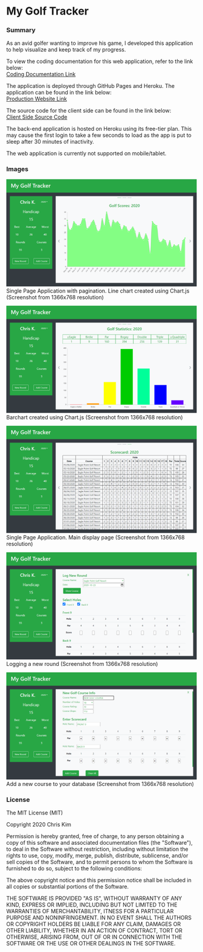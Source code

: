 # My Golf Tracker  

### Summary  

As an avid golfer wanting to improve his game, I developed this application to help visualize and keep track of my progress.  

To view the coding documentation for this web application, refer to the link below:  
[Coding Documentation Link](https://ikim1991.github.io/coding-documentation/#/golf-tracker/)  

The application is deployed through GitHub Pages and Heroku. The application can be found in the link below:  
[Production Website Link](https://ikim1991.github.io/my-golf-tracker/)  

The source code for the client side can be found in the link below:  
[Client Side Source Code](https://github.com/ikim1991/my-golf-tracker/)  

The back-end application is hosted on Heroku using its free-tier plan. This may cause the first login to take a few seconds to load as the app is put to sleep after 30 minutes of inactivity.  

The web application is currently not supported on mobile/tablet.  

### Images  

![Main Page](./app-images/main.png "Main Page")  
Single Page Application with pagination. Line chart created using Chart.js (Screenshot from 1366x768 resolution)  

![Barchart](./app-images/barchart.png "Barchart")  
Barchart created using Chart.js (Screenshot from 1366x768 resolution)  

![Scorecard](./app-images/scorecard.png "Scorecard")  
Single Page Application. Main display page (Screenshot from 1366x768 resolution)  

![New Round](./app-images/newround.png "New Round")  
Logging a new round (Screenshot from 1366x768 resolution)  

![New Course](./app-images/newcourse.png "New Course")  
Add a new course to your database (Screenshot from 1366x768 resolution)  

### License  

The MIT License (MIT)  

Copyright 2020 Chris Kim  

Permission is hereby granted, free of charge, to any person obtaining a copy of this software and associated documentation files (the "Software"), to deal in the Software without restriction, including without limitation the rights to use, copy, modify, merge, publish, distribute, sublicense, and/or sell copies of the Software, and to permit persons to whom the Software is furnished to do so, subject to the following conditions:  

The above copyright notice and this permission notice shall be included in all copies or substantial portions of the Software.  

THE SOFTWARE IS PROVIDED "AS IS", WITHOUT WARRANTY OF ANY KIND, EXPRESS OR IMPLIED, INCLUDING BUT NOT LIMITED TO THE WARRANTIES OF MERCHANTABILITY, ITNESS FOR A PARTICULAR PURPOSE AND NONINFRINGEMENT. IN NO EVENT SHALL THE AUTHORS OR COPYRIGHT HOLDERS BE LIABLE FOR ANY CLAIM, DAMAGES OR OTHER LIABILITY, WHETHER IN AN ACTION OF CONTRACT, TORT OR OTHERWISE, ARISING FROM, OUT OF OR IN CONNECTION WITH THE SOFTWARE OR THE USE OR OTHER DEALINGS IN THE SOFTWARE.  
